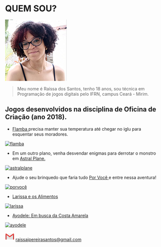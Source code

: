 # QUEM SOU?

   ![imagem2](perfil.png)

> Meu nome é Raíssa dos Santos, tenho 18 anos, sou técnica em Programação de jogos digitais pelo IFRN, campus Ceará - Mirim. 

## Jogos desenvolvidos na disciplina de Oficina de Criação (ano 2018).

  - <a href="http://raixasantos.github.io/Flamba/" target="_blank"> Flamba </a> precisa manter sua temperatura até chegar no iglu para esquentar seus moradores.

<a href="https://raixasantos.github.io/flamba.png" target="_blank"> ![flamba](https://raixasantos.github.io/flamba.png) </a>

  - Em um outro plano, venha desvendar enigmas para derrotar o monstro em <a href="http://raixasantos.github.io/AstralPlane/" target="_blank"> Astral Plane. </a>

<a href="https://raixasantos.github.io/astralplane.png" target="_blank"> ![astralplane](https://raixasantos.github.io/astralplane.png) </a>

  - Ajude o seu brinquedo que faria tudo <a href="http://raixasantos.github.io/ForU/" target="_blank"> Por Você </a> e entre nessa aventura!
  
<a href="https://raixasantos.github.io/porvocê.png" target="_blank"> ![porvocê](https://raixasantos.github.io/porvocê.png) </a>

  - <a href="http://raixasantos.github.io/LARISSAEOSALIMENTOS/" target="_blank"> Larissa e os Alimentos </a> 
  
<a href="https://raixasantos.github.io/larissaeosalimentos.png" target="_blank"> ![larissa](https://raixasantos.github.io/larissaeosalimentos.png) </a>

- <a href="http://raixasantos.github.io/AYODELE/" target="_blank"> Ayodele: Em busca da Costa Amarela </a>  
  
<a href="https://raixasantos.github.io/ayodele.png" target="_blank"> ![ayodele](https://raixasantos.github.io/ayodele.png) </a>




![gmail](gmail.png)  raissajpereirasantos@gmail.com
